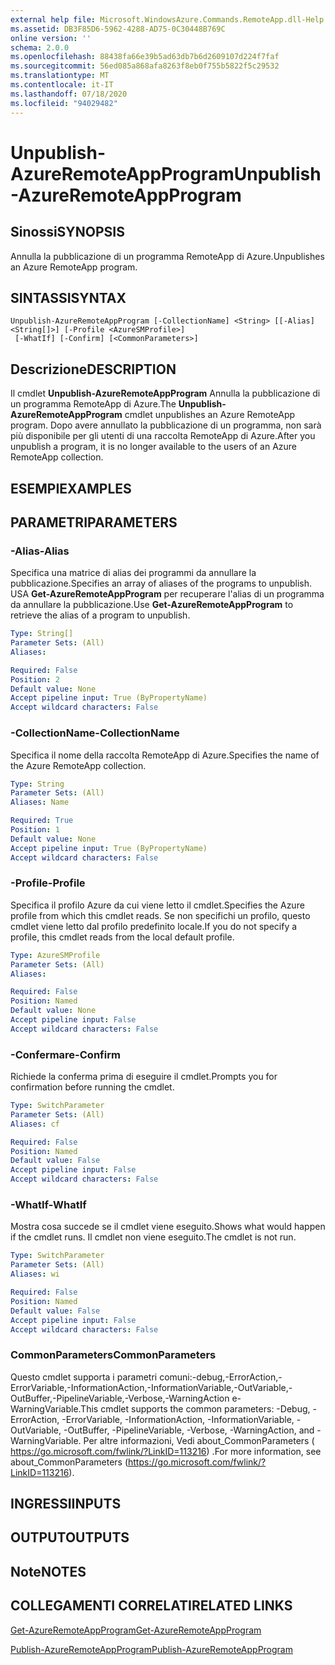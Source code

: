 ```yaml
---
external help file: Microsoft.WindowsAzure.Commands.RemoteApp.dll-Help.xml
ms.assetid: DB3F85D6-5962-4288-AD75-0C30448B769C
online version: ''
schema: 2.0.0
ms.openlocfilehash: 88438fa66e39b5ad63db7b6d2609107d224f7faf
ms.sourcegitcommit: 56ed085a868afa8263f8eb0f755b5822f5c29532
ms.translationtype: MT
ms.contentlocale: it-IT
ms.lasthandoff: 07/18/2020
ms.locfileid: "94029482"
---
```

# <span data-ttu-id="b2e25-101">Unpublish-AzureRemoteAppProgram</span><span class="sxs-lookup"><span data-stu-id="b2e25-101">Unpublish-AzureRemoteAppProgram</span></span>

## <span data-ttu-id="b2e25-102">Sinossi</span><span class="sxs-lookup"><span data-stu-id="b2e25-102">SYNOPSIS</span></span>
<span data-ttu-id="b2e25-103">Annulla la pubblicazione di un programma RemoteApp di Azure.</span><span class="sxs-lookup"><span data-stu-id="b2e25-103">Unpublishes an Azure RemoteApp program.</span></span>

## <span data-ttu-id="b2e25-104">SINTASSI</span><span class="sxs-lookup"><span data-stu-id="b2e25-104">SYNTAX</span></span>

```
Unpublish-AzureRemoteAppProgram [-CollectionName] <String> [[-Alias] <String[]>] [-Profile <AzureSMProfile>]
 [-WhatIf] [-Confirm] [<CommonParameters>]
```

## <span data-ttu-id="b2e25-105">Descrizione</span><span class="sxs-lookup"><span data-stu-id="b2e25-105">DESCRIPTION</span></span>
<span data-ttu-id="b2e25-106">Il cmdlet **Unpublish-AzureRemoteAppProgram** Annulla la pubblicazione di un programma RemoteApp di Azure.</span><span class="sxs-lookup"><span data-stu-id="b2e25-106">The **Unpublish-AzureRemoteAppProgram** cmdlet unpublishes an Azure RemoteApp program.</span></span>
<span data-ttu-id="b2e25-107">Dopo avere annullato la pubblicazione di un programma, non sarà più disponibile per gli utenti di una raccolta RemoteApp di Azure.</span><span class="sxs-lookup"><span data-stu-id="b2e25-107">After you unpublish a program, it is no longer available to the users of an Azure RemoteApp collection.</span></span>

## <span data-ttu-id="b2e25-108">ESEMPI</span><span class="sxs-lookup"><span data-stu-id="b2e25-108">EXAMPLES</span></span>

## <span data-ttu-id="b2e25-109">PARAMETRI</span><span class="sxs-lookup"><span data-stu-id="b2e25-109">PARAMETERS</span></span>

### <span data-ttu-id="b2e25-110">-Alias</span><span class="sxs-lookup"><span data-stu-id="b2e25-110">-Alias</span></span>
<span data-ttu-id="b2e25-111">Specifica una matrice di alias dei programmi da annullare la pubblicazione.</span><span class="sxs-lookup"><span data-stu-id="b2e25-111">Specifies an array of aliases of the programs to unpublish.</span></span>
<span data-ttu-id="b2e25-112">USA **Get-AzureRemoteAppProgram** per recuperare l'alias di un programma da annullare la pubblicazione.</span><span class="sxs-lookup"><span data-stu-id="b2e25-112">Use **Get-AzureRemoteAppProgram** to retrieve the alias of a program to unpublish.</span></span>

```yaml
Type: String[]
Parameter Sets: (All)
Aliases: 

Required: False
Position: 2
Default value: None
Accept pipeline input: True (ByPropertyName)
Accept wildcard characters: False
```

### <span data-ttu-id="b2e25-113">-CollectionName</span><span class="sxs-lookup"><span data-stu-id="b2e25-113">-CollectionName</span></span>
<span data-ttu-id="b2e25-114">Specifica il nome della raccolta RemoteApp di Azure.</span><span class="sxs-lookup"><span data-stu-id="b2e25-114">Specifies the name of the Azure RemoteApp collection.</span></span>

```yaml
Type: String
Parameter Sets: (All)
Aliases: Name

Required: True
Position: 1
Default value: None
Accept pipeline input: True (ByPropertyName)
Accept wildcard characters: False
```

### <span data-ttu-id="b2e25-115">-Profile</span><span class="sxs-lookup"><span data-stu-id="b2e25-115">-Profile</span></span>
<span data-ttu-id="b2e25-116">Specifica il profilo Azure da cui viene letto il cmdlet.</span><span class="sxs-lookup"><span data-stu-id="b2e25-116">Specifies the Azure profile from which this cmdlet reads.</span></span>
<span data-ttu-id="b2e25-117">Se non specifichi un profilo, questo cmdlet viene letto dal profilo predefinito locale.</span><span class="sxs-lookup"><span data-stu-id="b2e25-117">If you do not specify a profile, this cmdlet reads from the local default profile.</span></span>

```yaml
Type: AzureSMProfile
Parameter Sets: (All)
Aliases: 

Required: False
Position: Named
Default value: None
Accept pipeline input: False
Accept wildcard characters: False
```

### <span data-ttu-id="b2e25-118">-Confermare</span><span class="sxs-lookup"><span data-stu-id="b2e25-118">-Confirm</span></span>
<span data-ttu-id="b2e25-119">Richiede la conferma prima di eseguire il cmdlet.</span><span class="sxs-lookup"><span data-stu-id="b2e25-119">Prompts you for confirmation before running the cmdlet.</span></span>

```yaml
Type: SwitchParameter
Parameter Sets: (All)
Aliases: cf

Required: False
Position: Named
Default value: False
Accept pipeline input: False
Accept wildcard characters: False
```

### <span data-ttu-id="b2e25-120">-WhatIf</span><span class="sxs-lookup"><span data-stu-id="b2e25-120">-WhatIf</span></span>
<span data-ttu-id="b2e25-121">Mostra cosa succede se il cmdlet viene eseguito.</span><span class="sxs-lookup"><span data-stu-id="b2e25-121">Shows what would happen if the cmdlet runs.</span></span>
<span data-ttu-id="b2e25-122">Il cmdlet non viene eseguito.</span><span class="sxs-lookup"><span data-stu-id="b2e25-122">The cmdlet is not run.</span></span>

```yaml
Type: SwitchParameter
Parameter Sets: (All)
Aliases: wi

Required: False
Position: Named
Default value: False
Accept pipeline input: False
Accept wildcard characters: False
```

### <span data-ttu-id="b2e25-123">CommonParameters</span><span class="sxs-lookup"><span data-stu-id="b2e25-123">CommonParameters</span></span>
<span data-ttu-id="b2e25-124">Questo cmdlet supporta i parametri comuni:-debug,-ErrorAction,-ErrorVariable,-InformationAction,-InformationVariable,-OutVariable,-OutBuffer,-PipelineVariable,-Verbose,-WarningAction e-WarningVariable.</span><span class="sxs-lookup"><span data-stu-id="b2e25-124">This cmdlet supports the common parameters: -Debug, -ErrorAction, -ErrorVariable, -InformationAction, -InformationVariable, -OutVariable, -OutBuffer, -PipelineVariable, -Verbose, -WarningAction, and -WarningVariable.</span></span> <span data-ttu-id="b2e25-125">Per altre informazioni, Vedi about_CommonParameters ( https://go.microsoft.com/fwlink/?LinkID=113216) .</span><span class="sxs-lookup"><span data-stu-id="b2e25-125">For more information, see about_CommonParameters (https://go.microsoft.com/fwlink/?LinkID=113216).</span></span>

## <span data-ttu-id="b2e25-126">INGRESSI</span><span class="sxs-lookup"><span data-stu-id="b2e25-126">INPUTS</span></span>

## <span data-ttu-id="b2e25-127">OUTPUT</span><span class="sxs-lookup"><span data-stu-id="b2e25-127">OUTPUTS</span></span>

## <span data-ttu-id="b2e25-128">Note</span><span class="sxs-lookup"><span data-stu-id="b2e25-128">NOTES</span></span>

## <span data-ttu-id="b2e25-129">COLLEGAMENTI CORRELATI</span><span class="sxs-lookup"><span data-stu-id="b2e25-129">RELATED LINKS</span></span>

[<span data-ttu-id="b2e25-130">Get-AzureRemoteAppProgram</span><span class="sxs-lookup"><span data-stu-id="b2e25-130">Get-AzureRemoteAppProgram</span></span>](./Get-AzureRemoteAppProgram.md)

[<span data-ttu-id="b2e25-131">Publish-AzureRemoteAppProgram</span><span class="sxs-lookup"><span data-stu-id="b2e25-131">Publish-AzureRemoteAppProgram</span></span>](./Publish-AzureRemoteAppProgram.md)


